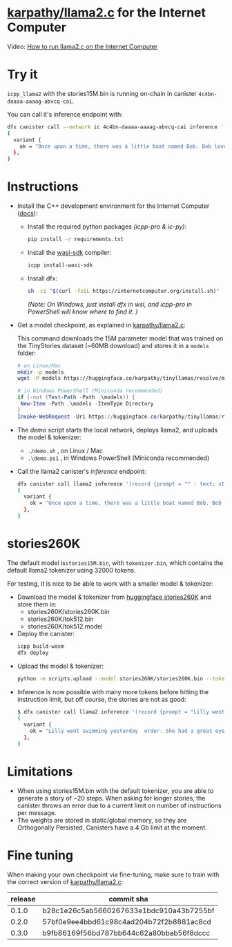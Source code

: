 # [karpathy/llama2.c](https://github.com/karpathy/llama2.c) for the Internet Computer

Video: [How to run llama2.c on the Internet Computer](https://www.loom.com/share/a065b678df63462fb2f637d1b550b5d2?sid=1aeee693-25c0-4d1f-be0c-8231b53eb742)

# Try it

`icpp_llama2` with the stories15M.bin is running on-chain in canister `4c4bn-daaaa-aaaag-abvcq-cai`. 

You can call it's inference endpoint with:

```bash
dfx canister call --network ic 4c4bn-daaaa-aaaag-abvcq-cai inference '(record {prompt = "" : text; steps = 20 : nat64; temperature = 0.8 : float32; topp = 0.9 : float32; rng_seed = 0 : nat64;})'
(
  variant {
    ok = "Once upon a time, there was a little boat named Bob. Bob loved to float on the water"
  },
)
```

# Instructions

- Install the C++ development environment for the Internet Computer ([docs](https://docs.icpp.world/installation.html)):
  - Install the required python packages *(icpp-pro & ic-py)*:
    ```bash
    pip install -r requirements.txt
    ```
  - Install the [wasi-sdk](https://github.com/WebAssembly/wasi-sdk) compiler:
    ```bash
    icpp install-wasi-sdk
    ```
  - Install dfx:
    ```bash
    sh -ci "$(curl -fsSL https://internetcomputer.org/install.sh)"
    ```
    *(Note: On Windows, just install dfx in wsl, and icpp-pro in PowerShell will know where to find it. )*
    

- Get a model checkpoint, as explained in [karpathy/llama2.c](https://github.com/karpathy/llama2.c):

   This command downloads the 15M parameter model that was trained on the TinyStories dataset (~60MB download) and stores it in a `models` folder:

   ```bash
   # on Linux/Mac
   mkdir -p models
   wget -P models https://huggingface.co/karpathy/tinyllamas/resolve/main/stories15M.bin
   ```

   ```powershell
   # in Windows PowerShell (Miniconda recommended)
   if (-not (Test-Path -Path .\models)) {
    New-Item -Path .\models -ItemType Directory
   }
   Invoke-WebRequest -Uri https://huggingface.co/karpathy/tinyllamas/resolve/main/stories15M.bin -OutFile .\models\stories15M.bin
   ```

- The *demo* script starts the local network, deploys llama2, and uploads the model & tokenizer:
  - `./demo.sh`  , on Linux / Mac
  - `.\demo.ps1` , in Windows PowerShell (Miniconda recommended)


- Call the llama2 canister's *inference* endpoint:
  ```bash
  dfx canister call llama2 inference '(record {prompt = "" : text; steps = 20 : nat64; temperature = 0.9 : float32; topp = 0.9 : float32; rng_seed = 0 : nat64;})'
  (
    variant {
      ok = "Once upon a time, there was a little boat named Bob. Bob loved to float on the water"
    },
  )
  ```

# stories260K

The default model is`stories15M.bin`, with `tokenizer.bin`, which contains the default llama2 tokenizer using 32000 tokens. 

For testing, it is nice to be able to work with a smaller model & tokenizer:
- Download the model & tokenizer from [huggingface stories260K](https://huggingface.co/karpathy/tinyllamas/tree/main/stories260K) and store them in:
  - stories260K/stories260K.bin
  - stories260K/tok512.bin
  - stories260K/tok512.model
- Deploy the canister:
  ```bash
  icpp build-wasm
  dfx deploy
  ```
- Upload the model & tokenizer:
  ```bash
  python -m scripts.upload --model stories260K/stories260K.bin --tokenizer stories260K/tok512.bin
  ```
- Inference is now possible with many more tokens before hitting the instruction limit, but off course, the stories are not as good:
  ```bash
  $ dfx canister call llama2 inference '(record {prompt = "Lilly went swimming yesterday  " : text; steps = 100 : nat64; temperature = 0.9 : float32; topp = 0.9 : float32; rng_seed = 0 : nat64;})'
  (
    variant {
      ok = "Lilly went swimming yesterday  order. She had a great eyes that was closed. One day, she asked her mom why the cloud was close to the pond. \n\"Mommy, I will take clothes away,\" Lila said. \"Th\n"
    },
  )
  ```


# Limitations

- When using stories15M.bin with the default tokenizer, you are able to generate a story of ~20 steps. When asking for longer stories, the canister throws an error due to a current limit on number of instructions per message.
- The weights are stored in static/global memory, so they are Orthogonally Persisted. Canisters have a 4 Gb limit at the moment.

# Fine tuning

  When making your own checkpoint via fine-tuning, make sure to train with the correct version of [karpathy/llama2.c](https://github.com/karpathy/llama2.c):

  | release | commit sha                                |
  | --------| ----------------------------------------- |
  | 0.1.0   |  b28c1e26c5ab5660267633e1bdc910a43b7255bf |
  | 0.2.0   |  57bf0e9ee4bbd61c98c4ad204b72f2b8881ac8cd |
  | 0.3.0   |  b9fb86169f56bd787bb644c62a80bbab56f8dccc |